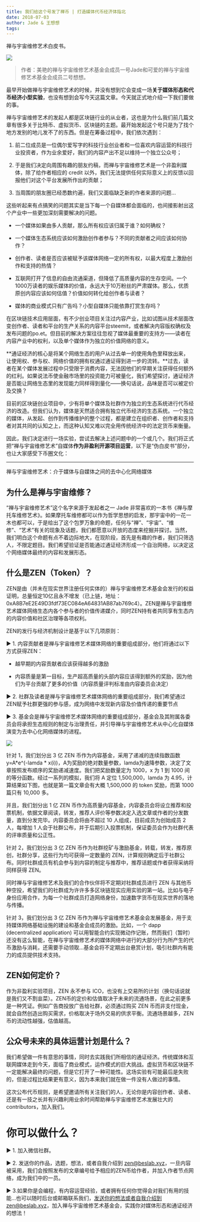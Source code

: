 ```yaml
---
title: 我们给这个号发了禅币 | 打造媒体代币经济体指北
date: 2018-07-03
author: Jade & 王想想
tags: 
---
```


禅与宇宙维修艺术白皮书。

<!--more-->

![](https://cosmosrepair-1257028016.cos.ap-beijing.myqcloud.com/2019-06-25-%E6%9C%AA%E5%91%BD%E5%90%8D-2.png)

> 作者：美艳的禅与宇宙维修艺术基金会成员一号Jade和可爱的禅与宇宙维修艺术基金会成员二号想想。

最早开始做禅与宇宙维修艺术的时候，并没有想到它会变成一场**关于媒体形态和代币经济小型实验**，也没有想到会写今天这篇文章。今天就正式地介绍一下我们要做的事。

禅与宇宙维修艺术的发起人都是区块链行业的从业者，这也是为什么我们前几篇文章有很多关于比特币、虚拟货币、区块链的主题。最开始发起这个号只是为了找个地方发别的地儿发不了的东西。但是在筹备过程中，我们依次遇到：

1. 前二位成员是一位偶尔爱写字的科技行业创业者和一位喜欢内容运营的科技行业投资者，作为业余爱好，我们的内容产出不足以维持一个独立公众号；

2. 于是我们决定向周围有趣的朋友约稿，而禅与宇宙维修艺术是一个非盈利媒体，除了给作者相应的 credit 以外，我们无法提供任何实际意义上的反馈以回报他们对这个平台发展所作出的贡献；

3. 当周围的朋友圈已经悉数约遍，我们又面临缺乏新的作者来源的问题… 

这些听起来有点搞笑的问题其实是当下每一个自媒体都会面临的，也间接影射出这个产业中一些更加深刻需要解决的问题。

- 一个媒体如果由多人贡献，那么所有权应该归属于谁？如何确权？

- 一个媒体生态系统应该如何激励创作者参与？不同的贡献者之间应该如何协作？

- 创作者、读者是否应该被赋予该媒体网络一定的所有权，以最大程度上激励创作和支持的热情？

- 互联网打开了信息的自由流通渠道，但降低了高质量内容的生存空间。一个1000万读者的娱乐媒体的价值，永远大于10万粉丝的严肃媒体。那么，优质原创内容应该如何估值？价值如何转化给创作者与读者？

- 媒体的商业模式只有广告吗？小型自媒体只能依靠打赏生存吗？

在区块链技术应用层面，有不少创业项目关注过内容产业，比如试图从技术层面改变创作者、读者和平台的生产关系的内容平台steemit，或者解决内容版权确权及发布问题的po.et。但目前的解决方案往往忽视了媒体最重要的支持方——读者在内容产业中的权利，以及单个媒体作为独立的价值网络的意义。

**通证经济的核心是将某个网络生态的用户从过去单一的使用角色里释放出来，让使用权、参与权、网络价值的拥有权通过通证得到进一步的流转。**过去，读者在某个媒体发展过程中只受限于消费内容，无法因他们的早期关注获得任何额外的红利。如果说法币使金融市场里的投资能力可被量化，我们希望探讨，通证经济是否能让网络生态里的发现能力同样得到量化——换句话说，品味是否可以被定价及交换？

目前的区块链创业项目中，少有将单个媒体及社群作为独立的生态系统进行代币经济的改造。但我们认为，媒体是天然适合拥有独立代币经济的生态系统。一个独立的媒体，从发起、创作到传播维护的整个过程，都是建立在组织者、创作者和支持者对其共同的认知之上，而这种认知又难以完全用传统经济中的法定货币来衡量。

因此，我们决定进行一场实验，尝试去解决上述问题中的一个或几个。我们将正式把“禅与宇宙维修艺术”自媒体**作为非盈利开源项目运营**，以下是“伪白皮书”部分，也让大家感受下币圈文化：

- - - - - 

禅与宇宙维修艺术：介于媒体与自媒体之间的去中心化网络媒体

## 为什么是禅与宇宙维修？

“禅与宇宙维修艺术”这个名字来源于发起者之一 Jade 非常喜欢的一本书《禅与摩托车维修艺术》。如果摩托车维修都可以作为哲学思想的启发，那宇宙中的一花一木也都可以，于是给出了这个包罗万象的命题，任何与“禅”、“宇宙”、“维修”、“艺术”有关的现象及话题，我们都愿意以开放的态度来挖掘并探讨。当然，我们明白这个命题有点不着边际地大，在现阶段，首先是有趣的作者，我们只筛选人，不限定题目。我们希望验证是否能通过通证经济形成一个自治网络，以决定这个网络媒体最终的内容和发展形态。

## 什么是ZEN（Token）？

ZEN是由（并未在现实世界注册任何实体的）禅与宇宙维修艺术基金会发行的权益证明，总量恒定10亿且永不增发（已上链，地址： 0xA8B7eE2E49D3fdf73EC084eA64831AB87ab769c4）。ZEN是禅与宇宙维修艺术媒体网络生态内各个参与者的价值传递媒介，同时ZEN持有者共同享有生态内的内容价值和社区治理等各项权利。

ZEN的发行与经济机制设计是基于以下几项原则：

▶ 1. 内容贡献者是禅与宇宙维修艺术媒体网络的重要组成部分，他们将通过以下方式获得ZEN：

-    越早期的内容贡献者应该获得越多的激励

-    内容质量是第一目标，生产超高质量的头部内容应该得到额外的奖励，因为他们为平台贡献了更多的价值（内容质量评判标准由内容委员会决定）

▶ 2. 社群及读者是禅与宇宙维修艺术媒体网络的重要组成部分，我们希望通过ZEN赋予社群更强的参与感，成为网络中发现新内容及价值传递的重要节点

▶ 3. 基金会是禅与宇宙维修艺术媒体网络的重要组成部分，基金会及其附属各委员会将承担生态规则的制定与治理责任，并引导禅与宇宙维修艺术从中心化自媒体演变为去中心化网络媒体的进程。

![](https://cosmosrepair-1257028016.cos.ap-beijing.myqcloud.com/2019-06-25-%E6%9C%AA%E5%91%BD%E5%90%8D-3.png)

针对 1，我们划分出 3 亿 ZEN 币作为内容基金，采用了递减的连续指数函数 y=A*e^(-lamda * x(i))，A为奖励的绝对数量参数，lamda为速降参数，决定了文章按照发布顺序的奖励递减速度。我们把奖励数量定为 1000，x 为 1 到 1000 间的等分函数。经过一系列的模拟，我们将 A 定位 1,500,000，lamda 为 4.95，计算结果如下图，也就是第一篇文章会有大概 1,500,000 的 token 奖励，而第 1000 篇只有 10,000 多。



并且，我们划分出 1 亿 ZEN 币作为高质量内容基金，内容委员会将设立推荐和投票机制，依据文章阅读，转发，推荐人评价等参数决定入选文章或作者的分发数量，直到分发完毕。内容委员会将由不超过 10 人组成，目前成员为创始成员 2 人，每增加 1 人会于社群公布，并于后期引入投票机制，保证委员会作为社群代表的评审质量和公正性。

针对 2，我们划分出 3 亿 ZEN 币作为社群挖矿与激励基金，转载，转发，推荐原创，社群分享，这些行为均可获得一定数量的 ZEN，计算规则确定后于社群公布。同时社群成员有机会参与到内容的制定与推荐中，推荐话题或作者获得采纳将同样获得 ZEN。

同时禅与宇宙维修艺术及我们的合作伙伴将不定期对社群成员进行 ZEN 与其他币种空投，希望我们的社群成为许许多多区块链现实应用实验的第一站。比如与电子身份应用合作，为每一个社群成员打造网络身份，加速数字货币在现实世界的落地与传播。

针对 3，我们划分出 3 亿 ZEN 币作为禅与宇宙维修艺术基金会发展基金，用于支持媒体网络基础设施的建设和基金会成员的激励。比如，一个 dapp (decentralized application) 可以用智能合约实现微动作记账，然而我们（暂时）还没有这么智能，在禅与宇宙维修艺术的媒体网络中进行的大部分行为所产生的代币激励与消耗，还需要手动领取…基金会将不定期出台悬赏计划，吸引社群内有能力的成员提供技术支持。

## ZEN如何定价？

作为非盈利实验项目，ZEN 永不参与 ICO，也没有上交易所的计划（换句话说就是我们又不割韭菜）。ZEN币的定价和估值取决于未来的流通场景，在此之前更多是一种凭证。例如广告商投放广告给社群，必须通过购买 ZEN 币而非支付现金，就会自然创造出购买需求，价格取决于场外交易的供求平衡。流通场景越多，ZEN 币的流动性越强，估值越高。

## 公众号未来的具体运营计划是什么？

我们希望做一件有意思的事情，同时去实践我们所相信的通证经济。传统媒体和互联网媒体走到今天，面临了商业模式，运作模式的巨大挑战。虚拟货币和区块链不一定能解决最终的问题，但是它打开了一种可能性。这场实验有可能最后是失败的，但是过程比结果更有意义，因为本来我们就在做一件没有人做过的事情。

这次公布代币规则，是希望邀请所有关注我们的人，无论你是内容创作者、读者、还是有一技之长并有兴趣利用业余时间帮助禅与宇宙维修艺术发展壮大的contributors，加入我们。

# 你可以做什么？

▶ 1. 加入微信社群。

▶ 2. 发送你的作品，选题，想法，或者自我介绍到 zen@beslab.xyz，一旦内容被采用，我们会按照发布的文章编号给予相应的ZEN币给作者，并加入作者节点网络，成为我们中的一员。

▶ 3.如果你是会编程，有内容运营经验，或者拥有任何你觉得会对我们有用的技能…也可以随时后台或邮箱联系我们，发送你的想法或者自我介绍到zen@beslab.xyz，加入禅与宇宙维修艺术基金会，实践你对媒体形态和通证经济的想法！